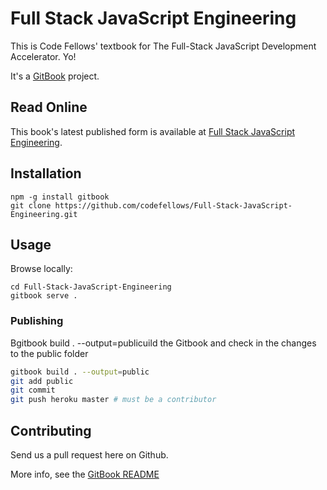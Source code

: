 # Full Stack JavaScript Engineering

This is Code Fellows' textbook for The Full-Stack JavaScript Development Accelerator.
Yo!

It's a [GitBook](http://gitbook.io) project.

## Read Online
This book's latest published form is available at [Full Stack JavaScript Engineering](http://fsje.codefellows.org).

## Installation

```
npm -g install gitbook
git clone https://github.com/codefellows/Full-Stack-JavaScript-Engineering.git
```

## Usage
Browse locally:
```
cd Full-Stack-JavaScript-Engineering
gitbook serve .
```

### Publishing
Bgitbook build . --output=publicuild the Gitbook and check in the changes to the public folder
```bash
gitbook build . --output=public
git add public
git commit
git push heroku master # must be a contributor
```

## Contributing
Send us a pull request here on Github.

More info, see the [GitBook README](https://github.com/GitbookIO/gitbook/blob/master/README.md)
